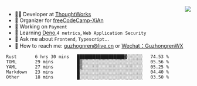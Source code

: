 <img align="right" src="https://github-readme-stats.vercel.app/api?username=guzhongren&show_icons=true&icon_color=805AD5&text_color=000&bg_color=ffffff&hide_title=true" />

- 👨‍💻  Developer at [ThoughtWorks](https://thoughtworks.com)
- 🏢 Organizer for [freeCodeCamp-XiAn](https://github.com/orgs/freeCodeCamp-XiAn)
- 🔭 Working on `Payment`
- 🌱 Learning [Deno](https://deno.land/),`4 metrics`,  `Web Application Security`
- 💬 Ask me about `Frontend`, `Typescript`...
- 🔎 How to reach me: [guzhognren@live.cn](guzhognren@live.cn) or [Wechat：GuzhongrenWX]()

<!--START_SECTION:waka-->
```text
Rust       6 hrs 30 mins   ██████████████████▓░░░░░░   74.53 % 
TOML       29 mins         █▒░░░░░░░░░░░░░░░░░░░░░░░   05.56 % 
YAML       27 mins         █▒░░░░░░░░░░░░░░░░░░░░░░░   05.25 % 
Markdown   23 mins         █░░░░░░░░░░░░░░░░░░░░░░░░   04.40 % 
Other      18 mins         █░░░░░░░░░░░░░░░░░░░░░░░░   03.50 % 
```
<!--END_SECTION:waka-->

